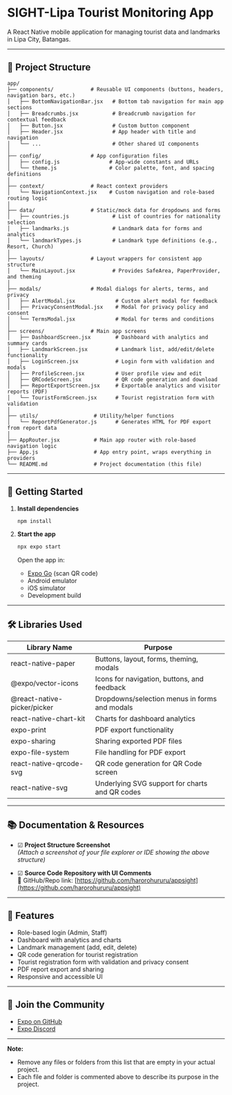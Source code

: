 # SIGHT-Lipa Tourist Monitoring App

A React Native mobile application for managing tourist data and landmarks in Lipa City, Batangas.

---

## 📁 Project Structure

```
app/
├── components/            # Reusable UI components (buttons, headers, navigation bars, etc.)
│   ├── BottomNavigationBar.jsx   # Bottom tab navigation for main app sections
│   ├── Breadcrumbs.jsx           # Breadcrumb navigation for contextual feedback
│   ├── Button.jsx                # Custom button component
│   ├── Header.jsx                # App header with title and navigation
│   └── ...                       # Other shared UI components
│
├── config/                # App configuration files
│   ├── config.js                # App-wide constants and URLs
│   └── theme.js                 # Color palette, font, and spacing definitions
│
├── context/               # React context providers
│   └── NavigationContext.jsx    # Custom navigation and role-based routing logic
│
├── data/                  # Static/mock data for dropdowns and forms
│   ├── countries.js              # List of countries for nationality selection
│   ├── landmarks.js              # Landmark data for forms and analytics
│   └── landmarkTypes.js          # Landmark type definitions (e.g., Resort, Church)
│
├── layouts/               # Layout wrappers for consistent app structure
│   └── MainLayout.jsx            # Provides SafeArea, PaperProvider, and theming
│
├── modals/                # Modal dialogs for alerts, terms, and privacy
│   ├── AlertModal.jsx             # Custom alert modal for feedback
│   ├── PrivacyConsentModal.jsx    # Modal for privacy policy and consent
│   └── TermsModal.jsx             # Modal for terms and conditions
│
├── screens/               # Main app screens
│   ├── DashboardScreen.jsx        # Dashboard with analytics and summary cards
│   ├── LandmarkScreen.jsx         # Landmark list, add/edit/delete functionality
│   ├── LoginScreen.jsx            # Login form with validation and modals
│   ├── ProfileScreen.jsx          # User profile view and edit
│   ├── QRCodeScreen.jsx           # QR code generation and download
│   ├── ReportExportScreen.jsx     # Exportable analytics and visitor reports (PDF)
│   └── TouristFormScreen.jsx      # Tourist registration form with validation
│
├── utils/                  # Utility/helper functions
│   └── ReportPdfGenerator.js      # Generates HTML for PDF export from report data
│
├── AppRouter.jsx           # Main app router with role-based navigation logic
├── App.js                  # App entry point, wraps everything in providers
└── README.md               # Project documentation (this file)
```

---

## 🚀 Getting Started

1. **Install dependencies**
   ```bash
   npm install
   ```

2. **Start the app**
   ```bash
   npx expo start
   ```

   Open the app in:
   - [Expo Go](https://expo.dev/go) (scan QR code)
   - Android emulator
   - iOS simulator
   - Development build

---

## 🛠️ Libraries Used

| Library Name                | Purpose                                                      |
|-----------------------------|--------------------------------------------------------------|
| react-native-paper          | Buttons, layout, forms, theming, modals                      |
| @expo/vector-icons          | Icons for navigation, buttons, and feedback                  |
| @react-native-picker/picker | Dropdowns/selection menus in forms and modals                |
| react-native-chart-kit      | Charts for dashboard analytics                               |
| expo-print                  | PDF export functionality                                     |
| expo-sharing                | Sharing exported PDF files                                   |
| expo-file-system            | File handling for PDF export                                 |
| react-native-qrcode-svg     | QR code generation for QR Code screen                        |
| react-native-svg            | Underlying SVG support for charts and QR codes               |

---

## 📚 Documentation & Resources

- ☑ **Project Structure Screenshot**  
  *(Attach a screenshot of your file explorer or IDE showing the above structure)*

- ☑ **Source Code Repository with UI Comments**  
  🔗 GitHub/Repo link: [https://github.com/harorohururu/appsight](https://github.com/harorohururu/appsight)

---

## 📝 Features

- Role-based login (Admin, Staff)
- Dashboard with analytics and charts
- Landmark management (add, edit, delete)
- QR code generation for tourist registration
- Tourist registration form with validation and privacy consent
- PDF report export and sharing
- Responsive and accessible UI

---

## 🤝 Join the Community

- [Expo on GitHub](https://github.com/expo/expo)
- [Expo Discord](https://chat.expo.dev)

---

**Note:**  
- Remove any files or folders from this list that are empty in your actual project.
- Each file and folder is commented above to describe its purpose in the project.